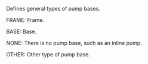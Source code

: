 Defines general types of pump bases.



FRAME: Frame.

BASE: Base.

NONE: There is no pump base, such as an inline pump.

OTHER: Other type of pump base.
